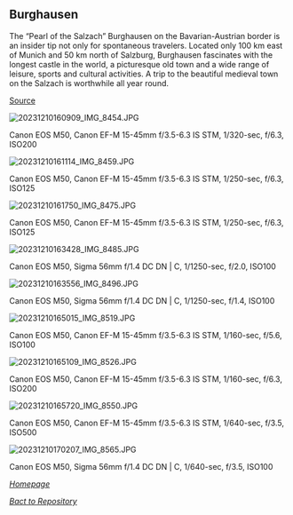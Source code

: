 ## Burghausen

The “Pearl of the Salzach” Burghausen on the Bavarian-Austrian border is an insider tip not only for spontaneous travelers. Located only 100 km east of Munich and 50 km north of Salzburg, Burghausen fascinates with the longest castle in the world, a picturesque old town and a wide range of leisure, sports and cultural activities. A trip to the beautiful medieval town on the Salzach is worthwhile all year round.

[Source](https://www.visit-burghausen.com/en)


![20231210160909_IMG_8454.JPG](/Shutter101/photos/Burghausen/img/20231210160909_IMG_8454.JPG)

Canon EOS M50, Canon EF-M 15-45mm f/3.5-6.3 IS STM, 1/320-sec, f/6.3, ISO200

![20231210161114_IMG_8459.JPG](/Shutter101/photos/Burghausen/img/20231210161114_IMG_8459.JPG)

Canon EOS M50, Canon EF-M 15-45mm f/3.5-6.3 IS STM, 1/250-sec, f/6.3, ISO125

![20231210161750_IMG_8475.JPG](/Shutter101/photos/Burghausen/img/20231210161750_IMG_8475.JPG)

Canon EOS M50, Canon EF-M 15-45mm f/3.5-6.3 IS STM, 1/250-sec, f/6.3, ISO125

![20231210163428_IMG_8485.JPG](/Shutter101/photos/Burghausen/img/20231210163428_IMG_8485.JPG)

Canon EOS M50, Sigma 56mm f/1.4 DC DN | C, 1/1250-sec, f/2.0, ISO100

![20231210163556_IMG_8496.JPG](/Shutter101/photos/Burghausen/img/20231210163556_IMG_8496.JPG)

Canon EOS M50, Sigma 56mm f/1.4 DC DN | C, 1/1250-sec, f/1.4, ISO100

![20231210165015_IMG_8519.JPG](/Shutter101/photos/Burghausen/img/20231210165015_IMG_8519.JPG)

Canon EOS M50, Canon EF-M 15-45mm f/3.5-6.3 IS STM, 1/160-sec, f/5.6, ISO100

![20231210165109_IMG_8526.JPG](/Shutter101/photos/Burghausen/img/20231210165109_IMG_8526.JPG)

Canon EOS M50, Canon EF-M 15-45mm f/3.5-6.3 IS STM, 1/160-sec, f/6.3, ISO200

![20231210165720_IMG_8550.JPG](/Shutter101/photos/Burghausen/img/20231210165720_IMG_8550.JPG)

Canon EOS M50, Canon EF-M 15-45mm f/3.5-6.3 IS STM, 1/640-sec, f/3.5, ISO500

![20231210170207_IMG_8565.JPG](/Shutter101/photos/Burghausen/img/20231210170207_IMG_8565.JPG)

Canon EOS M50, Sigma 56mm f/1.4 DC DN | C, 1/640-sec, f/3.5, ISO100


*[Homepage](README.md)*

*[Bact to Repository](https://github.com/23W-GBAC/Shutter101/tree/main)*

